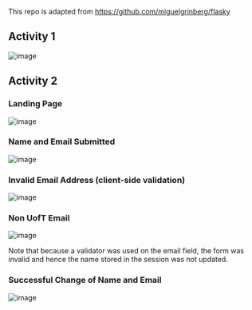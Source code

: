 This repo is adapted from https://github.com/miguelgrinberg/flasky

## Activity 1
![image](https://user-images.githubusercontent.com/26036279/94759317-915c5c80-036d-11eb-9043-7a2f3635673f.png)

## Activity 2
### Landing Page
![image](https://user-images.githubusercontent.com/26036279/94760836-94594c00-0371-11eb-8604-dffe3e3a9e39.png)


### Name and Email Submitted
![image](https://user-images.githubusercontent.com/26036279/94760858-a33ffe80-0371-11eb-9e85-a2111a329a22.png)


### Invalid Email Address (client-side validation)
![image](https://user-images.githubusercontent.com/26036279/94760909-c2d72700-0371-11eb-9654-e8aa0480de94.png)

### Non UofT Email
![image](https://user-images.githubusercontent.com/26036279/94760979-ef8b3e80-0371-11eb-9230-4fc695f661b2.png)

Note that because a validator was used on the email field, the form was invalid and hence the name stored in the session was not updated.

### Successful Change of Name and Email
![image](https://user-images.githubusercontent.com/26036279/94761108-39742480-0372-11eb-8e23-f1f1cd78be8d.png)

